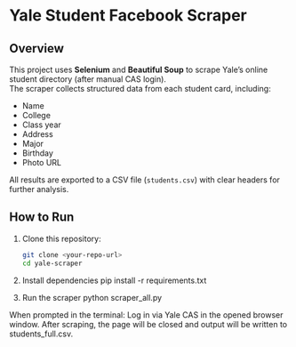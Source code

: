 # Yale Student Facebook Scraper

## Overview
This project uses **Selenium** and **Beautiful Soup** to scrape Yale’s online student directory (after manual CAS login).  
The scraper collects structured data from each student card, including:

- Name  
- College  
- Class year  
- Address  
- Major  
- Birthday  
- Photo URL  

All results are exported to a CSV file (`students.csv`) with clear headers for further analysis.


## How to Run

1. Clone this repository:
   ```bash
   git clone <your-repo-url>
   cd yale-scraper
   
2. Install dependencies
   pip install -r requirements.txt

3. Run the scraper
   python scraper_all.py

When prompted in the terminal:
Log in via Yale CAS in the opened browser window.
After scraping, the page will be closed and output will be written to students_full.csv.
